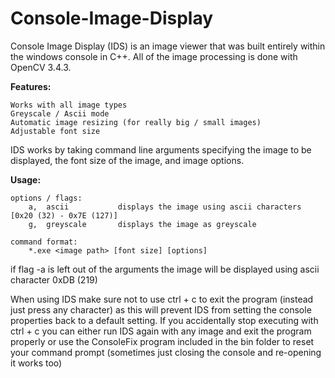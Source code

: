 # Console-Image-Display
Console Image Display (IDS) is an image viewer that was built entirely within the windows console in C++.
All of the image processing is done with OpenCV 3.4.3.

<b>Features:</b>

    Works with all image types
    Greyscale / Ascii mode
    Automatic image resizing (for really big / small images)
    Adjustable font size


IDS works by taking command line arguments specifying the image to be displayed, the font size of the image, and image options.

<b>Usage:</b>

	options / flags:
		a,	ascii			displays the image using ascii characters [0x20 (32) - 0x7E (127)]
		g,	greyscale		displays the image as greyscale
		
	command format:
		*.exe <image path> [font size] [options]

if flag -a is left out of the arguments the image will be displayed using ascii character 0xDB (219)

When using IDS make sure not to use ctrl + c to exit the program (instead just press any character) as this will prevent IDS from setting the console properties back to a default setting. If you accidentally stop executing with ctrl + c you can either run IDS again with any image and exit the program properly or use the ConsoleFix program included in the bin folder to reset your command prompt (sometimes just closing the console and re-opening it works too)
